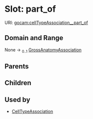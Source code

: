 
# Slot: part_of



URI: [gocam:cellTypeAssociation__part_of](https://w3id.org/gocam/cellTypeAssociation__part_of)


## Domain and Range

None &#8594;  <sub>0..1</sub> [GrossAnatomyAssociation](GrossAnatomyAssociation.md)

## Parents


## Children


## Used by

 * [CellTypeAssociation](CellTypeAssociation.md)
